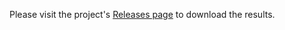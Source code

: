 Please visit the project's [Releases page](https://github.com/zhang-zhuo001/Legend-KINN/releases/tag/model) to download the results.

